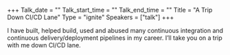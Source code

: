 +++
Talk_date = ""
Talk_start_time = ""
Talk_end_time = ""
Title = "A Trip Down CI/CD Lane"
Type = "ignite"
Speakers = ["talk"]
+++

I have built, helped build, used and abused many continuous integration and continuous delivery/deployment pipelines in my career. I’ll take you on a trip with me down CI/CD lane.
